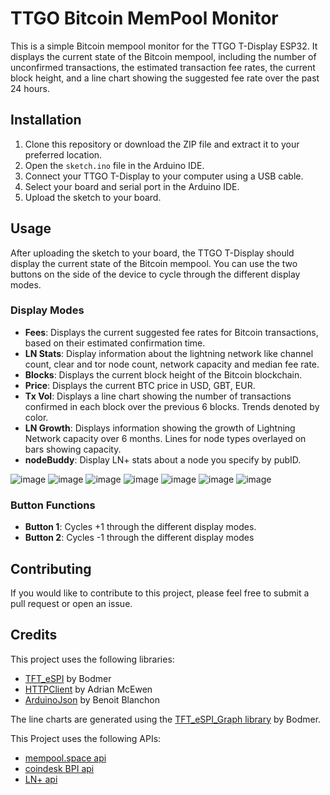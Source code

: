 # TTGO Bitcoin MemPool Monitor

This is a simple Bitcoin mempool monitor for the TTGO T-Display ESP32. It displays the current state of the Bitcoin mempool, including the number of unconfirmed transactions, the estimated transaction fee rates, the current block height, and a line chart showing the suggested fee rate over the past 24 hours.

## Installation

1. Clone this repository or download the ZIP file and extract it to your preferred location.
2. Open the `sketch.ino` file in the Arduino IDE.
3. Connect your TTGO T-Display to your computer using a USB cable.
4. Select your board and serial port in the Arduino IDE.
5. Upload the sketch to your board.

## Usage

After uploading the sketch to your board, the TTGO T-Display should display the current state of the Bitcoin mempool. You can use the two buttons on the side of the device to cycle through the different display modes.

### Display Modes


- **Fees**: Displays the current suggested fee rates for Bitcoin transactions, based on their estimated confirmation time.
- **LN Stats**: Display information about the lightning network like channel count, clear and tor node count, network capacity and median fee rate.
- **Blocks**: Displays the current block height of the Bitcoin blockchain.
- **Price**: Displays the current BTC price in USD, GBT, EUR.
- **Tx Vol**: Displays a line chart showing the number of transactions confirmed in each block over the previous 6 blocks. Trends denoted by color.
- **LN Growth**: Displays information showing the growth of Lightning Network capacity over 6 months. Lines for node types overlayed on bars showing capacity.
- **nodeBuddy**: Display LN+ stats about a node you specify by pubID.


![image](https://user-images.githubusercontent.com/25254103/235862178-d5e5c0a2-8d42-447d-ad94-d380e95d8a4f.png)
![image](https://user-images.githubusercontent.com/25254103/235862247-6aa55472-a04e-4a63-b147-7e0e72860682.png)
![image](https://user-images.githubusercontent.com/25254103/235862272-3a296325-cce6-4c10-ae14-6002987c92aa.png)
![image](https://user-images.githubusercontent.com/25254103/235862301-9e5f9909-933c-45d1-bb15-eeb52d7269c4.png)
![image](https://user-images.githubusercontent.com/25254103/235862329-c4de1ba5-1aad-4c68-9943-5bd8ae2bba40.png)
![image](https://user-images.githubusercontent.com/25254103/235862358-bb9e75d7-ff05-46bf-b34c-f3e1140e8c37.png)
![image](https://user-images.githubusercontent.com/25254103/235862378-3a433f51-49e3-40ea-88ad-d2c522b28c1a.png)





### Button Functions

- **Button 1**: Cycles +1 through the different display modes.
- **Button 2**: Cycles -1 through the different display modes

## Contributing

If you would like to contribute to this project, please feel free to submit a pull request or open an issue.

## Credits

This project uses the following libraries:

- [TFT_eSPI](https://github.com/Bodmer/TFT_eSPI) by Bodmer
- [HTTPClient](https://github.com/amcewen/HttpClient) by Adrian McEwen
- [ArduinoJson](https://github.com/bblanchon/ArduinoJson) by Benoit Blanchon

The line charts are generated using the [TFT_eSPI_Graph library](https://github.com/Bodmer/TFT_eSPI_Graph) by Bodmer.

This Project uses the following APIs:
- [mempool.space api](https://mempool.space/api)
- [coindesk BPI api](https://api.coindesk.com/v1/bpi/currentprice.json)
- [LN+ api](https://lightningnetwork.plus/api_documentation)

